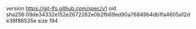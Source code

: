 version https://git-lfs.github.com/spec/v1
oid sha256:09de34332e152e2672262e0b2fb69ed90a76849b4db1fa4605a12de38f86535e
size 194
